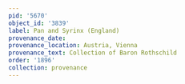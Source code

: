 ```yaml
---
pid: '5670'
object_id: '3839'
label: Pan and Syrinx (England)
provenance_date:
provenance_location: Austria, Vienna
provenance_text: Collection of Baron Rothschild
order: '1896'
collection: provenance
---
```

